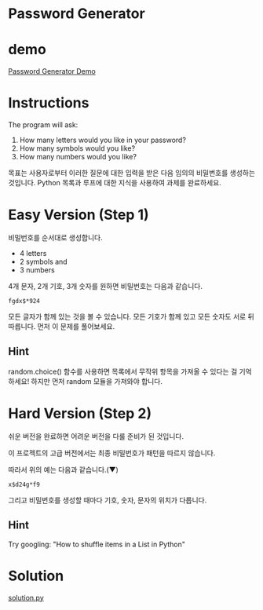 # Password Generator


# demo
[Password Generator Demo](https://appbrewery.github.io/python-day5-demo/)

# Instructions
The program will ask:
1. How many letters would you like in your password?
2. How many symbols would you like?
3. How many numbers would you like?

목표는 사용자로부터 이러한 질문에 대한 입력을 받은 다음 임의의 비밀번호를 생성하는 것입니다. Python 목록과 루프에 대한 지식을 사용하여 과제를 완료하세요.

# Easy Version (Step 1)

비밀번호를 순서대로 생성합니다.
* 4 letters
* 2 symbols and
* 3 numbers

4개 문자, 2개 기호, 3개 숫자를 원하면 비밀번호는 다음과 같습니다.

```
fgdx$*924
```
모든 글자가 함께 있는 것을 볼 수 있습니다. 모든 기호가 함께 있고 모든 숫자도 서로 뒤따릅니다. 먼저 이 문제를 풀어보세요.

## Hint
random.choice() 함수를 사용하면 목록에서 무작위 항목을 가져올 수 있다는 걸 기억하세요! 하지만 먼저 random 모듈을 가져와야 합니다.

# Hard Version (Step 2)

쉬운 버전을 완료하면 어려운 버전을 다룰 준비가 된 것입니다.

이 프로젝트의 고급 버전에서는 최종 비밀번호가 패턴을 따르지 않습니다.

따라서 위의 예는 다음과 같습니다.(▼)
```
x$d24g*f9
```
그리고 비밀번호를 생성할 때마다 기호, 숫자, 문자의 위치가 다릅니다.

## Hint
Try googling: "How to shuffle items in a List in Python"

# Solution
[solution.py](https://github.com/Song1610/100days/blob/main/Day%205/project/solution.py)


